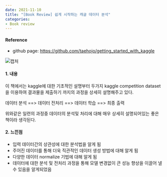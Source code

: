 ```yaml
---
date: 2021-11-10
title: "[Book Review] 쉽게 시작하는 캐글 데이터 분석"
categories: 
- Book review
---
```





#### Reference

+ github page: <https://github.com/taehojo/getting_started_with_kaggle>


![캡처](https://user-images.githubusercontent.com/76807432/141062776-d405b6fc-f7be-4703-b00c-2432ebf92dbc.PNG)



#### 1. 내용  



이 책에서는 kaggle에 대한 기초적인 설명부터 두가지 kaggle competition dataset을 이용하여 결과물을 제출하기 까지의 과정을 상세히 설명해주고 있다.

데이터 분석 ==> 데이터 전처리 ==> 데이터 학습 ==> 최종 출력

위와같은 일련의 과정중 데이터의 분석및 처리에 대해 매우 상세히 설명되어있는 좋은 책이라 생각된다.





#### 2. 느낀점  

+ 입력 데이터간의 상관성에 대한 분석법을 알게 됨
+ 주어진 데이터를 통해 더욱 직관적인 데이터 생성 방법에 대해 알게 됨
+ 다양한 데이터 normalize 기법에 대해 알게 됨
+ 데이터에 대한 분석 및 전처리 과정을 통해 모델 변경없이 큰 성능 향상을 이끌어 낼 수 있음을 알게되었음

